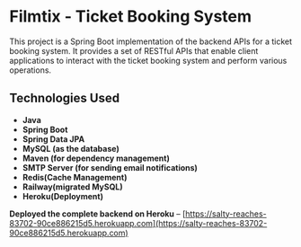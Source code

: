 # Filmtix - Ticket Booking System

This project is a Spring Boot implementation of the backend APIs for a ticket booking system. It provides a set of RESTful APIs that enable client applications to interact with the ticket booking system and perform various operations.

## Technologies Used
* **Java**
* **Spring Boot**
* **Spring Data JPA**
* **MySQL (as the database)**
* **Maven (for dependency management)**
* **SMTP Server (for sending email notifications)**
* **Redis(Cache Management)**
* **Railway(migrated MySQL)**
* **Heroku(Deployment)**

**Deployed the complete backend on Heroku** – [https://salty-reaches-83702-90ce886215d5.herokuapp.com](https://salty-reaches-83702-90ce886215d5.herokuapp.com)

